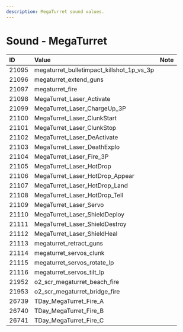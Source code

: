 ```yaml
---
description: MegaTurret sound values.
---
```


# Sound - MegaTurret

| ID | Value | Note |
| :--- | :--- | :--- |
| 21095 | megaturret\_bulletimpact\_killshot\_1p\_vs\_3p |  |
| 21096 | megaturret\_extend\_guns |  |
| 21097 | megaturret\_fire |  |
| 21098 | MegaTurret\_Laser\_Activate |  |
| 21099 | MegaTurret\_Laser\_ChargeUp\_3P |  |
| 21100 | MegaTurret\_Laser\_ClunkStart |  |
| 21101 | MegaTurret\_Laser\_ClunkStop |  |
| 21102 | MegaTurret\_Laser\_DeActivate |  |
| 21103 | MegaTurret\_Laser\_DeathExplo |  |
| 21104 | MegaTurret\_Laser\_Fire\_3P |  |
| 21105 | MegaTurret\_Laser\_HotDrop |  |
| 21106 | MegaTurret\_Laser\_HotDrop\_Appear |  |
| 21107 | MegaTurret\_Laser\_HotDrop\_Land |  |
| 21108 | MegaTurret\_Laser\_HotDrop\_Tell |  |
| 21109 | MegaTurret\_Laser\_Servo |  |
| 21110 | MegaTurret\_Laser\_ShieldDeploy |  |
| 21111 | MegaTurret\_Laser\_ShieldDestroy |  |
| 21112 | MegaTurret\_Laser\_ShieldHeal |  |
| 21113 | megaturret\_retract\_guns |  |
| 21114 | megaturret\_servos\_clunk |  |
| 21115 | megaturret\_servos\_rotate\_lp |  |
| 21116 | megaturret\_servos\_tilt\_lp |  |
| 21952 | o2\_scr\_megaturret\_beach\_fire |  |
| 21953 | o2\_scr\_megaturret\_bridge\_fire |  |
| 26739 | TDay\_MegaTurret\_Fire\_A |  |
| 26740 | TDay\_MegaTurret\_Fire\_B |  |
| 26741 | TDay\_MegaTurret\_Fire\_C |  |

